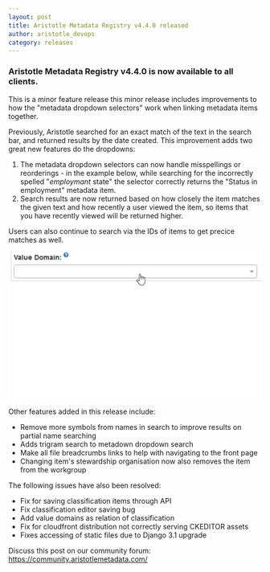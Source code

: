 ```yaml
---
layout: post
title: Aristotle Metadata Registry v4.4.0 released
author: aristotle_devops
category: releases
---
```


### Aristotle Metadata Registry v4.4.0 is now available to all clients.

This is a minor feature release this minor release includes improvements to how the "metadata dropdown selectors" work when linking metadata items together.

Previously, Aristotle searched for an exact match of the text in the search bar, and returned results by the date created.
This improvement adds two great new features do the dropdowns:
1. The metadata dropdown selectors can now handle misspellings or reorderings - in the example below, while searching for the incorrectly spelled "*employmant* state" the selector correctly returns the "Status in employment" metadata item.
2. Search results are now returned based on how closely the item matches the given text and how recently a user viewed the item, so items that you have recently viewed will be returned higher.

Users can also continue to search via the IDs of items to get precice matches as well.

![](/aristotle/images/blog/2020-10-13-metadata_dropdown.gif "Metadata dropdown")


Other features added in this release include:
 * Remove more symbols from names in search to improve results on partial name searching
 * Adds trigram search to metadown dropdown search
 * Make all file breadcrumbs links to help with navigating to the front page
 * Changing item's stewardship organisation now also removes the item from the workgroup

The following issues have also been resolved:
 * Fix for saving classification items through API
 * Fix classification editor saving bug
 * Add value domains as relation of classification
 * Fix for cloudfront distribution not correctly serving CKEDITOR assets
 * Fixes accessing of static files due to Django 3.1 upgrade

Discuss this post on our community forum: https://community.aristotlemetadata.com/

